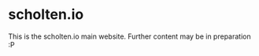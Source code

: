 scholten.io
===========

This is the scholten.io main website.
Further content may be in preparation :P
